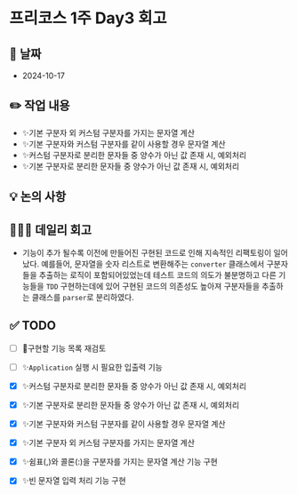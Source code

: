 # 프리코스 1주 Day3 회고

## 📅 날짜 
+ 2024-10-17

## ✏️ 작업 내용
- ✨기본 구분자 외 커스텀 구분자를 가지는 문자열 계산
- ✨기본 구분자와 커스텀 구분자를 같이 사용할 경우 문자열 계산
- ✨커스텀 구분자로 분리한 문자들 중 양수가 아닌 값 존재 시, 예외처리
- ✨기본 구분자로 분리한 문자들 중 양수가 아닌 값 존재 시, 예외처리

## 💡 논의 사항


## 🧑🏻‍💻 데일리 회고 
+ 기능이 추가 될수록 이전에 만들어진 구현된 코드로 인해 지속적인 리팩토링이 일어났다. 
예를들어, 문자열을 숫자 리스트로 변환해주는 `converter` 클래스에서 구분자들을 추출하는 로직이 포함되어있었는데 
테스트 코드의 의도가 불분명하고 다른 기능들을 `TDD` 구현하는데에 있어 구현된 코드의 의존성도 높아져 구분자들을 추출하는 클래스를 `parser`로 분리하였다. 

## ✅ TODO
- [ ] 📌구현할 기능 목록 재검토
- [ ] ✨`Application` 실행 시 필요한 입출력 기능
- [X] ✨커스텀 구분자로 분리한 문자들 중 양수가 아닌 값 존재 시, 예외처리
- [X] ✨기본 구분자로 분리한 문자들 중 양수가 아닌 값 존재 시, 예외처리
- [X] ✨기본 구분자와 커스텀 구분자를 같이 사용할 경우 문자열 계산
- [X] ✨기본 구분자 외 커스텀 구분자를 가지는 문자열 계산
- [X] ✨쉼표(,)와 콜론(:)을 구분자를 가지는 문자열 계산 기능 구현
- [X] ✨빈 문자열 입력 처리 기능 구현

